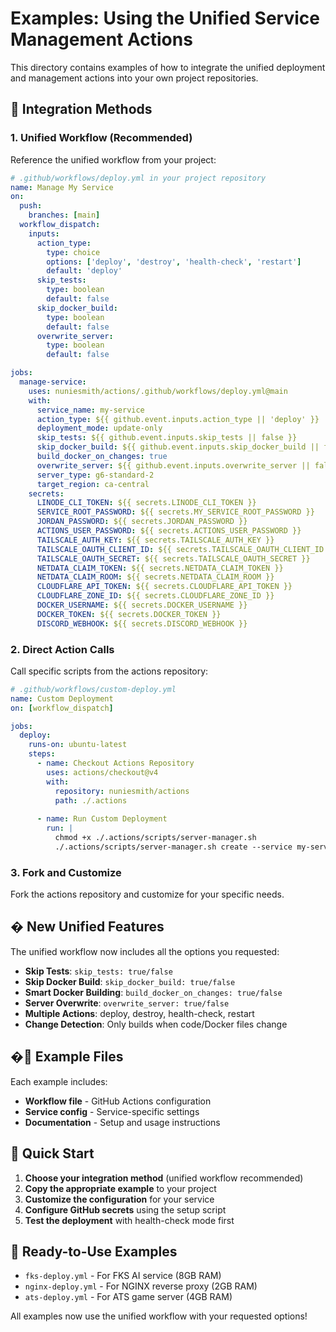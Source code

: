 # Examples: Using the Unified Service Management Actions

This directory contains examples of how to integrate the unified deployment and management actions into your own project repositories.

## 🎯 Integration Methods

### 1. Unified Workflow (Recommended)
Reference the unified workflow from your project:

```yaml
# .github/workflows/deploy.yml in your project repository
name: Manage My Service
on:
  push:
    branches: [main]
  workflow_dispatch:
    inputs:
      action_type:
        type: choice
        options: ['deploy', 'destroy', 'health-check', 'restart']
        default: 'deploy'
      skip_tests:
        type: boolean
        default: false
      skip_docker_build:
        type: boolean
        default: false
      overwrite_server:
        type: boolean
        default: false

jobs:
  manage-service:
    uses: nuniesmith/actions/.github/workflows/deploy.yml@main
    with:
      service_name: my-service
      action_type: ${{ github.event.inputs.action_type || 'deploy' }}
      deployment_mode: update-only
      skip_tests: ${{ github.event.inputs.skip_tests || false }}
      skip_docker_build: ${{ github.event.inputs.skip_docker_build || false }}
      build_docker_on_changes: true
      overwrite_server: ${{ github.event.inputs.overwrite_server || false }}
      server_type: g6-standard-2
      target_region: ca-central
    secrets:
      LINODE_CLI_TOKEN: ${{ secrets.LINODE_CLI_TOKEN }}
      SERVICE_ROOT_PASSWORD: ${{ secrets.MY_SERVICE_ROOT_PASSWORD }}
      JORDAN_PASSWORD: ${{ secrets.JORDAN_PASSWORD }}
      ACTIONS_USER_PASSWORD: ${{ secrets.ACTIONS_USER_PASSWORD }}
      TAILSCALE_AUTH_KEY: ${{ secrets.TAILSCALE_AUTH_KEY }}
      TAILSCALE_OAUTH_CLIENT_ID: ${{ secrets.TAILSCALE_OAUTH_CLIENT_ID }}
      TAILSCALE_OAUTH_SECRET: ${{ secrets.TAILSCALE_OAUTH_SECRET }}
      NETDATA_CLAIM_TOKEN: ${{ secrets.NETDATA_CLAIM_TOKEN }}
      NETDATA_CLAIM_ROOM: ${{ secrets.NETDATA_CLAIM_ROOM }}
      CLOUDFLARE_API_TOKEN: ${{ secrets.CLOUDFLARE_API_TOKEN }}
      CLOUDFLARE_ZONE_ID: ${{ secrets.CLOUDFLARE_ZONE_ID }}
      DOCKER_USERNAME: ${{ secrets.DOCKER_USERNAME }}
      DOCKER_TOKEN: ${{ secrets.DOCKER_TOKEN }}
      DISCORD_WEBHOOK: ${{ secrets.DISCORD_WEBHOOK }}
```

### 2. Direct Action Calls
Call specific scripts from the actions repository:

```yaml
# .github/workflows/custom-deploy.yml
name: Custom Deployment
on: [workflow_dispatch]

jobs:
  deploy:
    runs-on: ubuntu-latest
    steps:
      - name: Checkout Actions Repository
        uses: actions/checkout@v4
        with:
          repository: nuniesmith/actions
          path: ./.actions
      
      - name: Run Custom Deployment
        run: |
          chmod +x ./.actions/scripts/server-manager.sh
          ./.actions/scripts/server-manager.sh create --service my-service
```

### 3. Fork and Customize
Fork the actions repository and customize for your specific needs.

## � New Unified Features

The unified workflow now includes all the options you requested:

- **Skip Tests**: `skip_tests: true/false`
- **Skip Docker Build**: `skip_docker_build: true/false`  
- **Smart Docker Building**: `build_docker_on_changes: true/false`
- **Server Overwrite**: `overwrite_server: true/false`
- **Multiple Actions**: deploy, destroy, health-check, restart
- **Change Detection**: Only builds when code/Docker files change

## �📁 Example Files

Each example includes:

- **Workflow file** - GitHub Actions configuration
- **Service config** - Service-specific settings  
- **Documentation** - Setup and usage instructions

## 🚀 Quick Start

1. **Choose your integration method** (unified workflow recommended)
2. **Copy the appropriate example** to your project
3. **Customize the configuration** for your service
4. **Configure GitHub secrets** using the setup script
5. **Test the deployment** with health-check mode first

## 🎯 Ready-to-Use Examples

- `fks-deploy.yml` - For FKS AI service (8GB RAM)
- `nginx-deploy.yml` - For NGINX reverse proxy (2GB RAM)  
- `ats-deploy.yml` - For ATS game server (4GB RAM)

All examples now use the unified workflow with your requested options!
